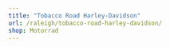 ```yaml
---
title: "Tobacco Road Harley-Davidson"
url: /raleigh/tobacco-road-harley-davidson/
shop: Motorrad
---
```

